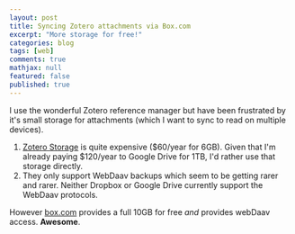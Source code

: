 ```yaml
---
layout: post
title: Syncing Zotero attachments via Box.com
excerpt: "More storage for free!"
categories: blog
tags: [web]
comments: true
mathjax: null
featured: false
published: true
---
```


I use the wonderful Zotero reference manager but have been frustrated by it's small storage for attachments (which I want to sync to read on multiple devices). 

1. [Zotero Storage](https://www.zotero.org/support/storage) is quite expensive ($60/year for 6GB).  Given that I'm already paying $120/year to Google Drive for 1TB, I'd rather use that storage directly.
2. They only support WebDaav backups which seem to be getting rarer and rarer.  Neither Dropbox or Google Drive currently support the WebDaav protocols.

However [box.com](box.com) provides a full 10GB for free _and_ provides webDaav access.  **Awesome**.
  